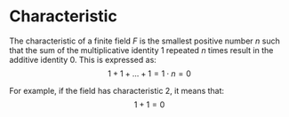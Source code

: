 # Characteristic

The characteristic of a finite field $F$ is the smallest positive number $n$ such that the sum of the multiplicative identity $1$
repeated $n$ times result in the additive identity $0$. This is expressed as:
$$1 + 1 + ... + 1 = 1 \cdot n = 0$$

For example, if the field has characteristic $2$, it means that:
$$1 + 1 = 0$$
